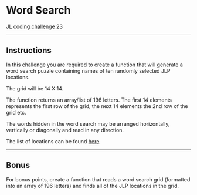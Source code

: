 Word Search
===========

[JL coding challenge 23](https://coding-challenges.jl-engineering.net/challenges/challenge-23/)

------

## Instructions

In this challenge you are required to create a function that will generate a word search puzzle
containing names of ten randomly selected JLP locations.

The grid will be 14 X 14.

The function returns an array/list of 196 letters.
The first 14 elements represents the first row of the grid, the next 14 elements the 2nd row of the grid etc.


The words hidden in the word search may be arranged horizontally, vertically or diagonally and read in any direction.

The list of locations can be found [here]() 


------

## Bonus

For bonus points, create a function that reads a word search grid (formatted into an array of 196 letters)
and finds all of the JLP locations in the grid.